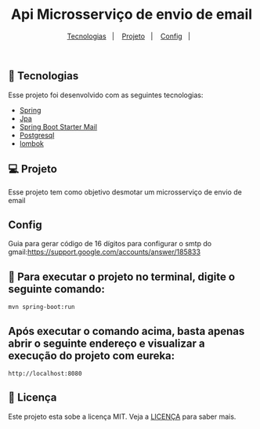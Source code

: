 <h1 align="center">
  Api Microsserviço de envio de email
</h1>


<p align="center">
  <a href="#-tecnologias">Tecnologias</a>&nbsp;&nbsp;&nbsp;|&nbsp;&nbsp;&nbsp;
  <a href="#-projeto">Projeto</a>&nbsp;&nbsp;&nbsp;|&nbsp;&nbsp;&nbsp;
  <a href="#Config">Config</a>&nbsp;&nbsp;&nbsp;|&nbsp;&nbsp;&nbsp;
</p>


<br>


## 🚀 Tecnologias

Esse projeto foi desenvolvido com as seguintes tecnologias:

- [Spring](https://spring.io/)
- [Jpa](https://spring.io/projects/spring-data-redis)
- [Spring Boot Starter Mail](https://mvnrepository.com/artifact/org.springframework.boot/spring-boot-starter-mail)
- [Postgresql](https://www.postgresql.org/)
- [lombok](https://projectlombok.org/)


## 💻 Projeto

Esse projeto tem como objetivo desmotar um microsserviço de envio de email 


## Config
Guia para gerar código de 16 dígitos para 
configurar o smtp do gmail:https://support.google.com/accounts/answer/185833

## :hammer: Para executar o projeto no terminal, digite o seguinte comando:

```shell script
mvn spring-boot:run 
```

## Após executar o comando acima, basta apenas abrir o seguinte endereço e visualizar a execução do projeto com eureka:

```
http://localhost:8080
```



## 📝 Licença

Este projeto esta sobe a licença MIT. Veja a [LICENÇA](https://opensource.org/licenses/MIT) para saber mais.


